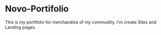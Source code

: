 # Novo-Portifolio
This is my portifolio for merchandize of my commodity. I'm create Sites and Landing pages.